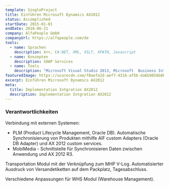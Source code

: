 ```yaml
---
template: SingleProject
title: Einführen Microsoft Dynamics AX2012
status: Accomplished
startDate: 2015-01-01
endDate: 2018-06-31
company: AlfaPeople GmbH
companyUrl: https://alfapeople.com/de
tools:
  - name: Sprachen
    description: X++, C#.NET, XML, XSLT, XPATH, Javascript
  - name: Konzepten
    description: SOAP Services
  - name: Tools
    description: "Microsoft Visual Studio 2013, Microsoft  Business Intelligence Studio, Microsoft Dynamics AX MorphX, MIcrosoft Sure Step."
featuredImage: https://ucarecdn.com/f0aefa2d-aef7-4316-af5b-da6b9856b8b9/
excerpt: Einführen Microsoft Dynamics AX2012
meta:
  title: Implementation Intgration AX2012
  description: Implementation Intgration AX2012
---
```

### Verantwortlichkeiten

Verbindung mit externen Systemen:

- PLM (Product Lifecycle Management, Oracle DB). Automatische Synchronisierung von Produkten mithilfe AIF custom Adapters (Oracle DB Adapter) und AX 2012 custom services.
- MobiMedia - Schnittstelle für Synchronisieren Daten zwischen Anwendung und AX 2012 R3.

Transportation Modul mit der Verknüpfung zum MHP V-Log. Automatisierter Ausdruck von Versandetiketten auf dem Packplatz, Tagesabschluss.

Verschiedene Anpassungen für WHS Modul (Warehouse Management).
